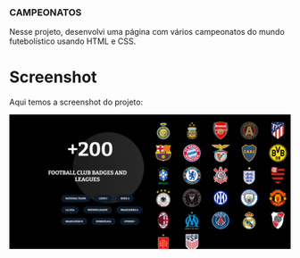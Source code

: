
### CAMPEONATOS
Nesse projeto, desenvolvi uma página com vários campeonatos do mundo futebolístico usando HTML e CSS.

# Screenshot
Aqui temos a screenshot do projeto:

![Previa do projeto](<Captura de tela.png>)


